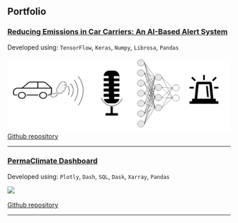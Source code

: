 ## Portfolio

<!--### Projects-->

### [Reducing Emissions in Car Carriers: An AI-Based Alert System](/sounds_classification.md)   
Developed using: `TensorFlow`, `Keras`, `Numpy`, `Librosa`, `Pandas`  

<img src="images/sound_classification/title_image_sound_classification.png?raw=true"/>  [Github repository](https://github.com/giacomo-lab/engine_idling_detection)

---
### [PermaClimate Dashboard](/climate_permaculture.md) 
Developed using: `Plotly`, `Dash`, `SQL`, `Dask`, `Xarray`, `Pandas`
<!--Loading... ■■■■■■■□□□ -->
<img src="images/perma_climate/dashboard.gif?raw=true"/>

<!--<img src="images/sound_classification/title_image_sound_classification.png?raw=true"/>  -->
[Github repository](https://github.com/giacomo-lab/permaculture-climate)

---
<!-- 
[Geoclustering](/sample_page.md)
<img src="images/map_geoclustering.png?raw=true"/>

---


<p style="font-size:11px">Page template forked from <a href="https://github.com/evanca/quick-portfolio">evanca</a></p>
 -->
<!-- Remove above link if you don't want to attibute -->

